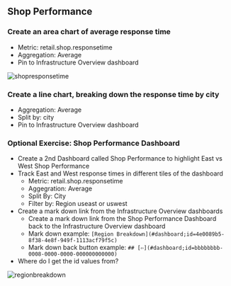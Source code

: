 ## Shop Performance
### Create an area chart of average response time
- Metric: retail.shop.responsetime
- Aggregation: Average
- Pin to Infrastructure Overview dashboard

![shopresponsetime](/Actionable%20Infrastructure%20Observability%E2%80%8B/assets/images/shopresponsetime.png)

### Create a line chart, breaking down the response time by city
- Aggregation: Average
- Split by: city
- Pin to Infrastructure Overview dashboard

### Optional Exercise: Shop Performance Dashboard
- Create a 2nd Dashboard called Shop Performance to highlight East vs West Shop Performance
- Track East and West response times in different tiles of the dashboard
  - Metric: retail.shop.responsetime
  - Aggegration: Average
  - Split By: City
  - Filter by: Region useast or uswest
- Create a mark down link from the Infrastructure Overview dashboards
  - Create a mark down link from the Shop Performance Dashboard back to the Infrastructure Overview dashboard
  - Mark down example: ```[Region Breakdown](#dashboard;id=4e0089b5-8f38-4e8f-949f-1113acf79f5c)```
  - Mark down back button example: ```## [⇦](#dashboard;id=bbbbbbbb-0008-0000-0000-000000000000)```
- Where do I get the id values from?

![regionbreakdown](/Actionable%20Infrastructure%20Observability%E2%80%8B/assets/images/regionbreakdown.png)
